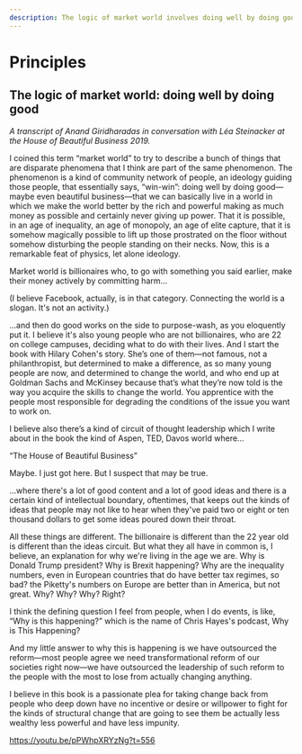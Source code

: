 ```yaml
---
description: The logic of market world involves doing well by doing good
---
```


# Principles

## The logic of market world: doing well by doing good

*A transcript of Anand Giridharadas in conversation with Léa Steinacker at the House of Beautiful Business 2019.*

I coined this term “market world” to try to describe a bunch of things that are disparate phenomena that I think are part of the same phenomenon. The phenomenon is a kind of community network of people, an ideology guiding those people, that essentially says, “win-win”: doing well by doing good—maybe even beautiful business—that we can basically live in a world in which we make the world better by the rich and powerful making as much money as possible and certainly never giving up power. That it is possible, in an age of inequality, an age of monopoly, an age of elite capture, that it is somehow magically possible to lift up those prostrated on the floor without somehow disturbing the people standing on their necks. Now, this is a remarkable feat of physics, let alone ideology.

Market world is billionaires who, to go with something you said earlier, make their money actively by committing harm…

(I believe Facebook, actually, is in that category. Connecting the world is a slogan. It's not an activity.)

…and then do good works on the side to purpose-wash, as you eloquently put it. I believe it's also young people who are not billionaires, who are 22 on college campuses, deciding what to do with their lives. And I start the book with Hilary Cohen's story. She’s one of them—not famous, not a philanthropist, but determined to make a difference, as so many young people are now, and determined to change the world, and who end up at Goldman Sachs and McKinsey because that’s what they’re now told is the way you acquire the skills to change the world. You apprentice with the people most responsible for degrading the conditions of the issue you want to work on.

I believe also there’s a kind of circuit of thought leadership which I write about in the book the kind of Aspen, TED, Davos world where…

“The House of Beautiful Business”

Maybe. I just got here. But I suspect that may be true.

…where there's a lot of good content and a lot of good ideas and there is a certain kind of intellectual boundary, oftentimes, that keeps out the kinds of ideas that people may not like to hear when they've paid two or eight or ten thousand dollars to get some ideas poured down their throat.

All these things are different. The billionaire is different than the 22 year old is different than the ideas circuit. But what they all have in common is, I believe, an explanation for why we're living in the age we are. Why is Donald Trump president? Why is Brexit happening? Why are the inequality numbers, even in European countries that do have better tax regimes, so bad? the Piketty's numbers on Europe are better than in America, but not great. Why? Why? Why? Right?

I think the defining question I feel from people, when I do events, is like, “Why is this happening?” which is the name of Chris Hayes's podcast, Why is This Happening?

And my little answer to why this is happening is we have outsourced the reform—most people agree we need transformational reform of our societies right now—we have outsourced the leadership of such reform to the people with the most to lose from actually changing anything.

I believe in this book is a passionate plea for taking change back from people who deep down have no incentive or desire or willpower to fight for the kinds of structural change that are going to see them be actually less wealthy less powerful and have less impunity.

https://youtu.be/pPWhpXRYzNg?t=556
